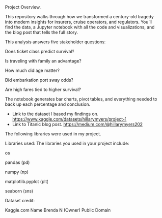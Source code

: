 Project Overview.

This repository walks through how we transformed a century-old tragedy into modern insights for insurers, cruise operators, and regulators. You’ll find the data, a Jupyter notebook with all the code and visualizations, and the blog post that tells the full story.

This analysis answers five stakeholder questions:

Does ticket class predict survival?

Is traveling with family an advantage?

How much did age matter?

Did embarkation port sway odds?

Are high fares tied to higher survival?

The notebook generates bar charts, pivot tables, and everything needed to back up each percentage and conclusion.

* Link to the dataset I based my findings on.
https://www.kaggle.com/datasets/hillarymyers/project-1
* Link to Titanic blog post.
https://medium.com/@hillarymyers202

The following libraries were used in my project.

Libraries used: 
The libraries you used in your project include:

os

pandas (pd)

numpy (np)

matplotlib.pyplot (plt)

seaborn (sns)

Dataset credit:

Kaggle.com
Name Brenda N (Owner)
Public Domain
